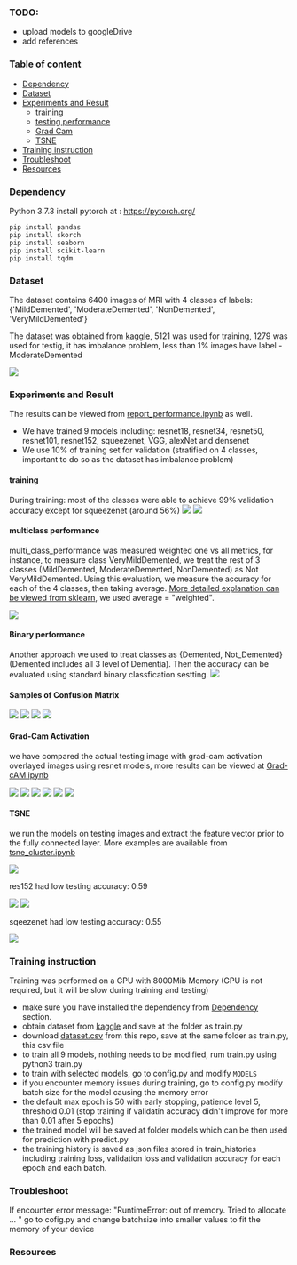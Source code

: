 ### TODO:
- upload models to googleDrive
- add references

### Table of content

- [Dependency](#Dependency)
- [Dataset](#Dataset)
- [Experiments and Result](#Experiments-and-Result)
  * [training](#training)
  * [testing performance](#multiclass-performance)
  * [Grad Cam](#Grad-Cam)
  * [TSNE](#TSNE)
- [Training instruction](#Training-instruction)
- [Troubleshoot](#Troubleshoot)
- [Resources](#Resources)


### Dependency

Python 3.7.3
install pytorch at : https://pytorch.org/
```
pip install pandas
pip install skorch 
pip install seaborn
pip install scikit-learn
pip install tqdm
```

### Dataset
The dataset contains 6400 images of MRI with 4 classes of labels: {'MildDemented', 'ModerateDemented', 'NonDemented', 'VeryMildDemented'}

The dataset was obtained from [kaggle](https://www.kaggle.com/tourist55/alzheimers-dataset-4-class-of-images), 5121 was used for training, 1279 was used for testig, it has imbalance problem, less than 1% images have label - ModerateDemented

![](https://github.com/dchen236/Alzheimer_Disease_Detection/blob/master/figures/imbalance.png)


### Experiments and Result

The results can be viewed from [report_performance.ipynb](https://github.com/dchen236/Alzheimer_Disease_Detection/blob/master/report_performance.ipynb) as well.

- We have trained 9 models including: resnet18, resnet34, resnet50, resnet101, resnet152, squeezenet, VGG, alexNet and densenet
- We use 10% of training set for validation (stratified on 4 classes, important to do so as the dataset has imbalance problem)

#### training
During training: most of the classes were able to achieve 99% validation accuracy except for squeezenet (around 56%)
![](https://github.com/dchen236/Alzheimer_Disease_Detection/blob/master/figures/sample_train_loss.png)
![](https://github.com/dchen236/Alzheimer_Disease_Detection/blob/master/figures/train_loss_squeeze.png)

#### multiclass performance
multi_class_performance was measured weighted one vs all metrics, for instance, to measure class VeryMildDemented, we treat the rest of 3 classes (MildDemented, ModerateDemented, NonDemented) as Not VeryMildDemented. Using this evaluation, we measure the accuracy for each of the 4 classes, then taking average.
 [More detailed explanation can be viewed from sklearn](https://scikit-learn.org/stable/modules/model_evaluation.html#the-scoring-parameter-defining-model-evaluation-rules), we used average = "weighted".
 
![](https://github.com/dchen236/Alzheimer_Disease_Detection/blob/master/figures/multi_class_performance.png)
 
 #### Binary performance
 Another approach we used to treat classes as {Demented, Not_Demented} (Demented includes all 3 level of Dementia).
 Then the accuracy can be evaluated using standard binary classfication sestting. 
![](https://github.com/dchen236/Alzheimer_Disease_Detection/blob/master/figures/binary_performance.png)

#### Samples of Confusion Matrix
![](https://github.com/dchen236/Alzheimer_Disease_Detection/blob/master/figures/confusion_matrix_res50.png)
![](https://github.com/dchen236/Alzheimer_Disease_Detection/blob/master/figures/confusion_matrix_res152.png)
![](https://github.com/dchen236/Alzheimer_Disease_Detection/blob/master/figures/confusion_matrix_vgg.png)
![](https://github.com/dchen236/Alzheimer_Disease_Detection/blob/master/figures/confusion_matrix_dense.png)

#### Grad-Cam Activation
we have compared the actual testing image with grad-cam activation overlayed images using resnet models, more results can be viewed at [Grad-cAM.ipynb](https://github.com/dchen236/Alzheimer_Disease_Detection/blob/master/Grad-cAM.ipynb)

![](https://github.com/dchen236/Alzheimer_Disease_Detection/blob/master/figures/grad_cam10_res34.png)
![](https://github.com/dchen236/Alzheimer_Disease_Detection/blob/master/figures/grad_cam46_res34.png)
![](https://github.com/dchen236/Alzheimer_Disease_Detection/blob/master/figures/grad_cam80_res34.png)
![](https://github.com/dchen236/Alzheimer_Disease_Detection/blob/master/figures/grad_cam10_res152.png)
![](https://github.com/dchen236/Alzheimer_Disease_Detection/blob/master/figures/grad_cam_46_res152.png)
![](https://github.com/dchen236/Alzheimer_Disease_Detection/blob/master/figures/grad_cam100_res152.png)


#### TSNE

we run the models on testing images and extract the feature vector prior to the fully connected layer.
More examples are available from [tsne_cluster.ipynb](https://github.com/dchen236/Alzheimer_Disease_Detection/blob/master/tsne_cluster.ipynb)

![](https://github.com/dchen236/Alzheimer_Disease_Detection/blob/master/figures/tsne_res101.png)

res152 had low testing accuracy: 0.59

![](https://github.com/dchen236/Alzheimer_Disease_Detection/blob/master/figures/tsne_res152.png)
![](https://github.com/dchen236/Alzheimer_Disease_Detection/blob/master/figures/tsne_vgg.png)

sqeezenet had low testing accuracy: 0.55 

![](https://github.com/dchen236/Alzheimer_Disease_Detection/blob/master/figures/tsne_sqeeze.png)



### Training instruction
Training was performed on a GPU with 8000Mib Memory (GPU is not required, but it will be slow during training and testing)
- make sure you have installed the dependency from [Dependency](#Dependency) section. 
- obtain dataset from [kaggle](https://www.kaggle.com/tourist55/alzheimers-dataset-4-class-of-images) and save at the folder as train.py
- download [dataset.csv](https://github.com/dchen236/Alzheimer_Disease_Detection/blob/master/dataset.csv) from this repo, save at the same folder as train.py, this csv file
- to train all 9 models, nothing needs to be modified, rum train.py using python3 train.py
- to train with selected models, go to config.py and modify `MODELS`
- if you encounter memory issues during training, go to config.py modify batch size for the model causing the memory error
- the default max epoch is 50 with early stopping, patience level 5, threshold 0.01 (stop training if validatin accuracy didn't improve for more than 0.01 after 5 epochs)
- the trained model will be saved at folder models which can be then used for prediction with predict.py
- the training history is saved as json files stored in train_histories including training loss, validation loss and validation accuracy for each epoch and each batch.


### Troubleshoot
If encounter error message: "RuntimeError:  out of memory. Tried to allocate ... "
go to cofig.py and change batchsize into smaller values to fit the memory of your device

### Resources
